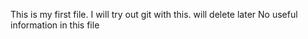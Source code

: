 This is my first file. I will try out git with this. will delete later
No useful information in this file

